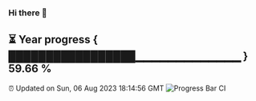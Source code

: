### Hi there 👋
⏳ Year progress { █████████████████▁▁▁▁▁▁▁▁▁▁▁▁▁ } 59.66 %
---
⏰ Updated on Sun, 06 Aug 2023 18:14:56 GMT
![Progress Bar CI](https://github.com/liununu/liununu/workflows/Progress%20Bar%20CI/badge.svg)
